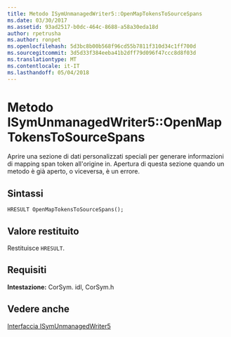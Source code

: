 ```yaml
---
title: Metodo ISymUnmanagedWriter5::OpenMapTokensToSourceSpans
ms.date: 03/30/2017
ms.assetid: 93ad2517-b0dc-464c-8688-a58a30eda18d
author: rpetrusha
ms.author: ronpet
ms.openlocfilehash: 5d3bc8b00b568f96cd55b7811f310d34c1ff700d
ms.sourcegitcommit: 3d5d33f384eeba41b2dff79d096f47ccc8d8f03d
ms.translationtype: MT
ms.contentlocale: it-IT
ms.lasthandoff: 05/04/2018
---
```

# <a name="isymunmanagedwriter5openmaptokenstosourcespans-method"></a>Metodo ISymUnmanagedWriter5::OpenMapTokensToSourceSpans
Aprire una sezione di dati personalizzati speciali per generare informazioni di mapping span token all'origine in. Apertura di questa sezione quando un metodo è già aperto, o viceversa, è un errore.  
  
## <a name="syntax"></a>Sintassi  
  
```idl  
HRESULT OpenMapTokensToSourceSpans();  
```  
  
## <a name="return-value"></a>Valore restituito  
 Restituisce `HRESULT`.  
  
## <a name="requirements"></a>Requisiti  
 **Intestazione:** CorSym. idl, CorSym.h  
  
## <a name="see-also"></a>Vedere anche  
 [Interfaccia ISymUnmanagedWriter5](../../../../docs/framework/unmanaged-api/diagnostics/isymunmanagedwriter5-interface.md)
